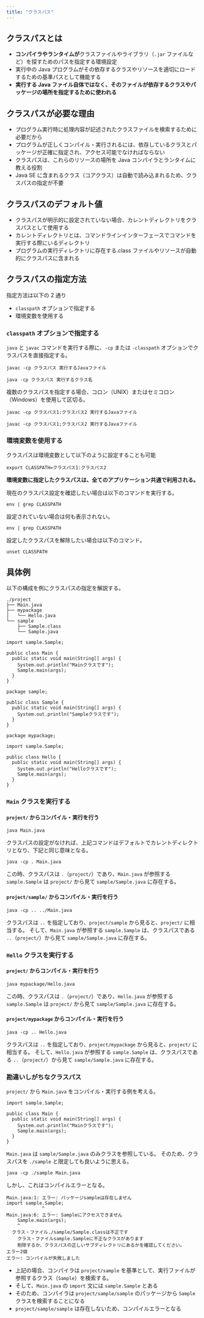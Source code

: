 ```yaml
---
title: "クラスパス"
---
```


## クラスパスとは

- **コンパイラやランタイムが**クラスファイルやライブラリ（`.jar` ファイルなど）を探すためのパスを指定する環境設定
- 実行中の Java プログラムがその依存するクラスやリソースを適切にロードするための基準パスとして機能する
- **実行する Java ファイル自体ではなく、そのファイルが依存するクラスやパッケージの場所を指定するために使われる**

## クラスパスが必要な理由

- プログラム実行時に処理内容が記述されたクラスファイルを検索するために必要だから
- プログラムが正しくコンパイル・実行されるには、依存しているクラスとパッケージが正確に指定され、アクセス可能でなければならない
- クラスパスは、これらのリソースの場所を Java コンパイラとランタイムに教える役割
- Java SE に含まれるクラス（コアクラス）は自動で読み込まれるため、クラスパスの指定が不要

## クラスパスのデフォルト値

- クラスパスが明示的に設定されていない場合、カレントディレクトリをクラスパスとして使用する
- カレントディレクトリとは、コマンドラインインターフェースでコマンドを実行する際にいるディレクトリ
- プログラムの実行ディレクトリに存在する.class ファイルやリソースが自動的にクラスパスに含まれる

## クラスパスの指定方法

指定方法は以下の 2 通り

- `classpath` オプションで指定する
- 環境変数を使用する

### `classpath` オプションで指定する

`java` と `javac` コマンドを実行する際に、`-cp` または `-classpath` オプションでクラスパスを直接指定する。

```shell
javac -cp クラスパス 実行するJavaファイル
```

```shell
java -cp クラスパス 実行するクラス名
```

複数のクラスパスを指定する場合、コロン（UNIX）またはセミコロン（Windows）を使用して区切る。

```shell
javac -cp クラスパス1:クラスパス2 実行するJavaファイル
```

```shell
javac -cp クラスパス1;クラスパス2 実行するJavaファイル
```

### 環境変数を使用する

クラスパスは環境変数として以下のように設定することも可能

```shell
export CLASSPATH=クラスパス1:クラスパス2
```

**環境変数に指定したクラスパスは、全てのアプリケーション共通で利用される。**

現在のクラスパス設定を確認したい場合は以下のコマンドを実行する。

```shell
env | grep CLASSPATH
```

設定されていない場合は何も表示されない。

```shell
env | grep CLASSPATH

```

設定したクラスパスを解除したい場合は以下のコマンド。

```shell
unset CLASSPATH
```

## 具体例

以下の構成を例にクラスパスの指定を解説する。

```
./project
├── Main.java
├── mypackage
│   └── Hello.java
└── sample
    ├── Sample.class
    └── Sample.java
```

```java: project/Main.java
import sample.Sample;

public class Main {
  public static void main(String[] args) {
    System.out.println("Mainクラスです");
    Sample.main(args);
  }
}
```

```java: project/sample/Sample.java
package sample;

public class Sample {
  public static void main(String[] args) {
    System.out.println("Sampleクラスです");
  }
}
```

```java: project/mypackage/Hello.java
package mypackage;

import sample.Sample;

public class Hello {
  public static void main(String[] args) {
    System.out.println("Helloクラスです");
    Sample.main(args);
  }
}
```

### `Main` クラスを実行する

#### `project/` からコンパイル・実行を行う

```shell
java Main.java
```

クラスパスの設定がなければ、上記コマンドはデフォルトでカレントディレクトリとなり、下記と同じ意味となる。

```shell
java -cp . Main.java
```

この時、クラスパスは `.`（`project/`）であり、`Main.java` が参照する `sample.Sample` は `project/` から見て `sample/Sample.java` に存在する。

#### `project/sample/` からコンパイル・実行を行う

```shell
java -cp .. ../Main.java
```

クラスパスは `..` を指定しており、`project/sample` から見ると、`project/` に相当する。
そして、`Main.java` が参照する `sample.Sample` は、クラスパスである `..`（`project/`）から見て `sample/Sample.java` に存在する。

### `Hello` クラスを実行する

#### `project/` からコンパイル・実行を行う

```shell
java mypackage/Hello.java
```

この時、クラスパスは `.`（`project/`）であり、`Hello.java` が参照する `sample.Sample` は `project/` から見て `sample/Sample.java` に存在する。

#### `project/mypackage` からコンパイル・実行を行う

```shell
java -cp .. Hello.java
```

クラスパスは `..` を指定しており、`project/mypackage` から見ると、`project/` に相当する。
そして、`Hello.java` が参照する `sample.Sample` は、クラスパスである `..`（`project/`）から見て `sample/Sample.java` に存在する。

### 勘違いしがちなクラスパス

`project/` から `Main.java` をコンパイル・実行する例を考える。

```java: project/Main.java
import sample.Sample;

public class Main {
  public static void main(String[] args) {
    System.out.println("Mainクラスです");
    Sample.main(args);
  }
}
```

`Main.java` は `sample/Sample.java` のみクラスを参照している。
そのため、クラスパスを `./sample` と限定しても良いように思える。

```shell
java -cp ./sample Main.java
```

しかし、これはコンパイルエラーとなる。

```shell
Main.java:1: エラー: パッケージsampleは存在しません
import sample.Sample;
             ^
Main.java:6: エラー: Sampleにアクセスできません
    Sample.main(args);
    ^
  クラス・ファイル./sample/Sample.classは不正です
    クラス・ファイルsample.Sampleに不正なクラスがあります
    削除するか、クラスパスの正しいサブディレクトリにあるかを確認してください。
エラー2個
エラー: コンパイルが失敗しました
```

- 上記の場合、コンパイラは `project/sample` を基準として、実行ファイルが参照するクラス（`Sample`）を検索する。
- そして、`Main.java` の `import` 文には `sample.Sample` とある
- そのため、コンパイラは `project/sample/sample` のパッケージから `Sample` クラスを検索することになる
- `project/sample/sample` は存在しないため、コンパイルエラーとなる
